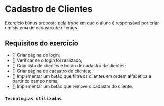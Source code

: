 # Cadastro de Clientes

  Exercício bônus proposto pela trybe em que o aluno é responsável por criar um sistema de cadastro de clientes.

## Requisitos do exercício

- [] Criar página de login;
- [] Verificar se o login foi realizado;
- [] Criar lista de clientes e botão de cadastro de clientes;
- [] Criar página de cadastro de clientes;
- [] Implementar um botão que filtre os clientes em ordem alfabética a partir do campo nome;
- [] Implementar um botão que remove o cadastro do cliente.

### `Tecnologias utilizadas`



